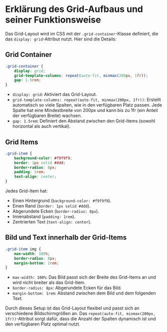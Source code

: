 # Erklärung des Grid-Aufbaus und seiner Funktionsweise

Das Grid-Layout wird im CSS mit der `.grid-container`-Klasse definiert, die das `display: grid`-Attribut nutzt. Hier sind die Details:

## Grid Container

```css
.grid-container {
    display: grid;
    grid-template-columns: repeat(auto-fit, minmax(200px, 1fr));
    gap: 1.5rem;
}
```

- `display: grid`: Aktiviert das Grid-Layout.
- `grid-template-columns: repeat(auto-fit, minmax(200px, 1fr))`: Erstellt automatisch so viele Spalten, wie in den verfügbaren Platz passen. Jede Spalte hat eine Mindestbreite von 200px und kann bis zu 1fr (ein Anteil der verfügbaren Breite) wachsen.
- `gap: 1.5rem`: Definiert den Abstand zwischen den Grid-Items (sowohl horizontal als auch vertikal).

## Grid Items

```css
.grid-item {
    background-color: #f9f9f9;
    border: 1px solid #ddd;
    border-radius: 8px;
    padding: 1rem;
    text-align: center;
}
```

Jedes Grid-Item hat:
- Einen Hintergrund (`background-color: #f9f9f9`).
- Einen Rand (`border: 1px solid #ddd`).
- Abgerundete Ecken (`border-radius: 8px`).
- Innenabstand (`padding: 1rem`).
- Zentrierten Text (`text-align: center`).

## Bild und Text innerhalb der Grid-Items

```css
.grid-item img {
    max-width: 100%;
    border-radius: 8px;
    margin-bottom: 1rem;
}
```

- `max-width: 100%`: Das Bild passt sich der Breite des Grid-Items an und wird nicht breiter als das Grid-Item.
- `border-radius: 8px`: Abgerundete Ecken für das Bild.
- `margin-bottom: 1rem`: Abstand zwischen dem Bild und dem folgenden Text.

Durch dieses Setup ist das Grid-Layout flexibel und passt sich an verschiedene Bildschirmgrößen an. Das `repeat(auto-fit, minmax(200px, 1fr))`-Attribut sorgt dafür, dass die Anzahl der Spalten dynamisch ist und den verfügbaren Platz optimal nutzt.